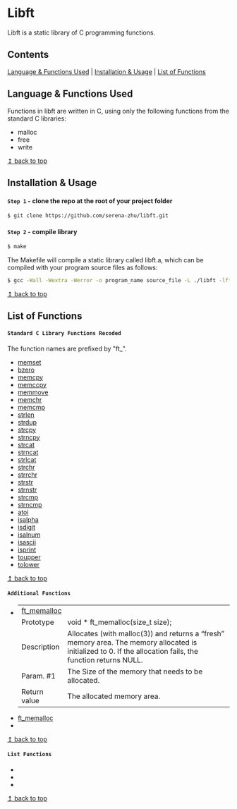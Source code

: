 # <a name="top">Libft</a>

Libft is a static library of C programming functions.

## Contents

[Language & Functions Used](#language_functions) | [Installation & Usage](#installation_usage) | [List of Functions](#functions)

## <a name="language_functions">Language & Functions Used</a>

Functions in libft are written in C, using only the following functions from the standard C libraries:

* malloc
* free
* write

<a href="#top">↥ back to top</a>

## <a name="installation_usage">Installation & Usage</a>

#### `Step 1` - clone the repo at the root of your project folder

```bash
$ git clone https://github.com/serena-zhu/libft.git
```

#### `Step 2` - compile library

```bash
$ make
```

The Makefile will compile a static library called libft.a, which can be compiled with your program source files as follows:

```bash
$ gcc -Wall -Wextra -Werror -o program_name source_file -L ./libft -lft
```
	
<a href="#top">↥ back to top</a>

## <a name="functions">List of Functions</a>

#### `Standard C Library Functions Recoded`

The function names are prefixed by "ft_". 

* [memset](/ft_memset.c)
* [bzero](/ft_bzero.c)
* [memcpy](/ft_memcpy.c)
* [memccpy](/ft_memccpy.c)
* [memmove](/ft_memmove.c)
* [memchr](/ft_memchr.c)
* [memcmp](/ft_memcmp.c)
* [strlen](/ft_strlen.c)
* [strdup](/ft_strdup.c)
* [strcpy](/ft_strcpy.c)
* [strncpy](/ft/strncpy.c)
* [strcat](/ft_strcat.c)
* [strncat](/ft_strncat.c)
* [strlcat](/ft_strlcat.c)
* [strchr](/ft_strchr.c)
* [strrchr](/ft_strrchr.c)
* [strstr](/ft_strstr.c)
* [strnstr](/ft_strnstr.c)
* [strcmp](/ft_strcmp.c)
* [strncmp](/ft_strncmp.c)
* [atoi](/ft_atoi.c)
* [isalpha](/ft_isalpha.c)
* [isdigit](/ft_isdigit.c)
* [isalnum](/ft_isalnum.c)
* [isascii](/ft_isascii.c)
* [isprint](/ft_isprint.c)
* [toupper](/ft_toupper.c)
* [tolower](/ft_tolower.c)

<a href="#top">↥ back to top</a>

#### `Additional Functions`

<ul>
	<li><table>
		<tr>
			<td colspan="2" style="text-align"><a href="ft_memalloc.c">ft_memalloc</a></td>
		</tr>
		<tr>
			<td>Prototype</td>
			<td>void * ft_memalloc(size_t size);</td>
		</tr>
		<tr>
			<td>Description</td>
			<td>Allocates (with malloc(3)) and returns a “fresh” memory area. The memory allocated is initialized to 0. If the allocation fails, the function returns NULL.</td>
		</tr>
		<tr>
			<td>Param. #1</td>
			<td>The Size of the memory that needs to be allocated.</td>
		</tr>
		<tr>
			<td>Return value</td>
			<td>The allocated memory area.</td>
		</tr>
	</table></li>

</ul>

* [ft_memalloc](/ft_memalloc.c)
*

<a href="#top">↥ back to top</a>

#### `List Functions`

*
*
*

<a href="#top">↥ back to top</a>